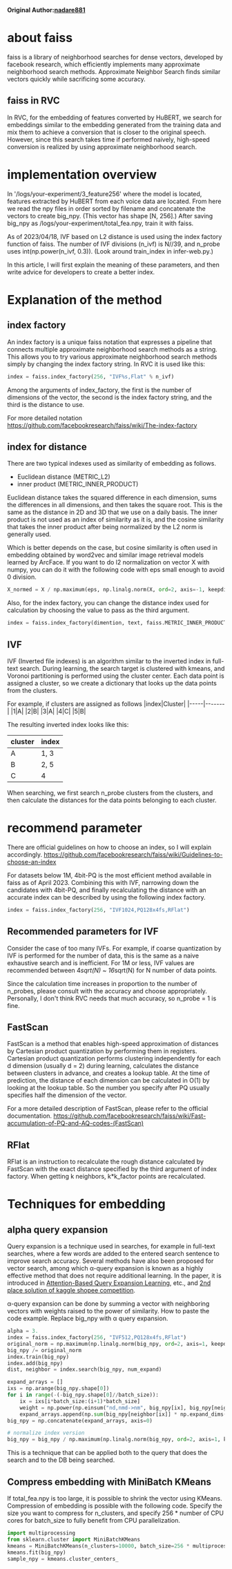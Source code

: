 **Original Author:[nadare881](https://github.com/nadare881)**
# about faiss
faiss is a library of neighborhood searches for dense vectors, developed by facebook research, which efficiently implements many approximate neighborhood search methods.
Approximate Neighbor Search finds similar vectors quickly while sacrificing some accuracy.

## faiss in RVC
In RVC, for the embedding of features converted by HuBERT, we search for embeddings similar to the embedding generated from the training data and mix them to achieve a conversion that is closer to the original speech. However, since this search takes time if performed naively, high-speed conversion is realized by using approximate neighborhood search.

# implementation overview
In '/logs/your-experiment/3_feature256' where the model is located, features extracted by HuBERT from each voice data are located.
From here we read the npy files in order sorted by filename and concatenate the vectors to create big_npy. (This vector has shape [N, 256].)
After saving big_npy as /logs/your-experiment/total_fea.npy, train it with faiss.

As of 2023/04/18, IVF based on L2 distance is used using the index factory function of faiss.
The number of IVF divisions (n_ivf) is N//39, and n_probe uses int(np.power(n_ivf, 0.3)). (Look around train_index in infer-web.py.)

In this article, I will first explain the meaning of these parameters, and then write advice for developers to create a better index.

# Explanation of the method
## index factory
An index factory is a unique faiss notation that expresses a pipeline that connects multiple approximate neighborhood search methods as a string.
This allows you to try various approximate neighborhood search methods simply by changing the index factory string.
In RVC it is used like this:

```python
index = faiss.index_factory(256, "IVF%s,Flat" % n_ivf)
```
Among the arguments of index_factory, the first is the number of dimensions of the vector, the second is the index factory string, and the third is the distance to use.

For more detailed notation
https://github.com/facebookresearch/faiss/wiki/The-index-factory

## index for distance
There are two typical indexes used as similarity of embedding as follows.

- Euclidean distance (METRIC_L2)
- inner product (METRIC_INNER_PRODUCT)

Euclidean distance takes the squared difference in each dimension, sums the differences in all dimensions, and then takes the square root. This is the same as the distance in 2D and 3D that we use on a daily basis.
The inner product is not used as an index of similarity as it is, and the cosine similarity that takes the inner product after being normalized by the L2 norm is generally used.

Which is better depends on the case, but cosine similarity is often used in embedding obtained by word2vec and similar image retrieval models learned by ArcFace. If you want to do l2 normalization on vector X with numpy, you can do it with the following code with eps small enough to avoid 0 division.

```python
X_normed = X / np.maximum(eps, np.linalg.norm(X, ord=2, axis=-1, keepdims=True))
```

Also, for the index factory, you can change the distance index used for calculation by choosing the value to pass as the third argument.

```python
index = faiss.index_factory(dimention, text, faiss.METRIC_INNER_PRODUCT)
```

## IVF
IVF (Inverted file indexes) is an algorithm similar to the inverted index in full-text search.
During learning, the search target is clustered with kmeans, and Voronoi partitioning is performed using the cluster center. Each data point is assigned a cluster, so we create a dictionary that looks up the data points from the clusters.

For example, if clusters are assigned as follows
|index|Cluster|
|-----|-------|
|1|A|
|2|B|
|3|A|
|4|C|
|5|B|

The resulting inverted index looks like this:

|cluster|index|
|-------|-----|
|A|1, 3|
|B|2, 5|
|C|4|

When searching, we first search n_probe clusters from the clusters, and then calculate the distances for the data points belonging to each cluster.

# recommend parameter
There are official guidelines on how to choose an index, so I will explain accordingly.
https://github.com/facebookresearch/faiss/wiki/Guidelines-to-choose-an-index

For datasets below 1M, 4bit-PQ is the most efficient method available in faiss as of April 2023.
Combining this with IVF, narrowing down the candidates with 4bit-PQ, and finally recalculating the distance with an accurate index can be described by using the following index factory.

```python
index = faiss.index_factory(256, "IVF1024,PQ128x4fs,RFlat")
```

## Recommended parameters for IVF
Consider the case of too many IVFs. For example, if coarse quantization by IVF is performed for the number of data, this is the same as a naive exhaustive search and is inefficient.
For 1M or less, IVF values are recommended between 4*sqrt(N) ~ 16*sqrt(N) for N number of data points.

Since the calculation time increases in proportion to the number of n_probes, please consult with the accuracy and choose appropriately. Personally, I don't think RVC needs that much accuracy, so n_probe = 1 is fine.

## FastScan
FastScan is a method that enables high-speed approximation of distances by Cartesian product quantization by performing them in registers.
Cartesian product quantization performs clustering independently for each d dimension (usually d = 2) during learning, calculates the distance between clusters in advance, and creates a lookup table. At the time of prediction, the distance of each dimension can be calculated in O(1) by looking at the lookup table.
So the number you specify after PQ usually specifies half the dimension of the vector.

For a more detailed description of FastScan, please refer to the official documentation.
https://github.com/facebookresearch/faiss/wiki/Fast-accumulation-of-PQ-and-AQ-codes-(FastScan)

## RFlat
RFlat is an instruction to recalculate the rough distance calculated by FastScan with the exact distance specified by the third argument of index factory.
When getting k neighbors, k*k_factor points are recalculated.

# Techniques for embedding
## alpha query expansion
Query expansion is a technique used in searches, for example in full-text searches, where a few words are added to the entered search sentence to improve search accuracy. Several methods have also been proposed for vector search, among which α-query expansion is known as a highly effective method that does not require additional learning. In the paper, it is introduced in [Attention-Based Query Expansion Learning](https://arxiv.org/abs/2007.08019), etc., and [2nd place solution of kaggle shopee competition](https://www.kaggle.com/code/lyakaap/2nd-place-solution/notebook).

α-query expansion can be done by summing a vector with neighboring vectors with weights raised to the power of similarity. How to paste the code example. Replace big_npy with α query expansion.

```python
alpha = 3.
index = faiss.index_factory(256, "IVF512,PQ128x4fs,RFlat")
original_norm = np.maximum(np.linalg.norm(big_npy, ord=2, axis=1, keepdims=True), 1e-9)
big_npy /= original_norm
index.train(big_npy)
index.add(big_npy)
dist, neighbor = index.search(big_npy, num_expand)

expand_arrays = []
ixs = np.arange(big_npy.shape[0])
for i in range(-(-big_npy.shape[0]//batch_size)):
    ix = ixs[i*batch_size:(i+1)*batch_size]
    weight = np.power(np.einsum("nd,nmd->nm", big_npy[ix], big_npy[neighbor[ix]]), alpha)
    expand_arrays.append(np.sum(big_npy[neighbor[ix]] * np.expand_dims(weight, axis=2),axis=1))
big_npy = np.concatenate(expand_arrays, axis=0)

# normalize index version
big_npy = big_npy / np.maximum(np.linalg.norm(big_npy, ord=2, axis=1, keepdims=True), 1e-9)
```

This is a technique that can be applied both to the query that does the search and to the DB being searched.

## Compress embedding with MiniBatch KMeans
If total_fea.npy is too large, it is possible to shrink the vector using KMeans.
Compression of embedding is possible with the following code. Specify the size you want to compress for n_clusters, and specify 256 * number of CPU cores for batch_size to fully benefit from CPU parallelization.

```python
import multiprocessing
from sklearn.cluster import MiniBatchKMeans
kmeans = MiniBatchKMeans(n_clusters=10000, batch_size=256 * multiprocessing.cpu_count(), init="random")
kmeans.fit(big_npy)
sample_npy = kmeans.cluster_centers_
```
